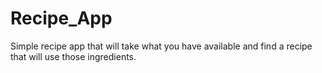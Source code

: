 # Recipe_App
Simple recipe app that will take what you have available and find a recipe that will use those ingredients.   

